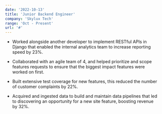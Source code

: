 ```yaml
---
date: '2022-10-13'
title: 'Junior Backend Engineer'
company: 'Skylux Tech'
range: 'Oct - Present'
url: '#'
---
```


- Worked alongside another developer to implement RESTful APIs in Django that enabled the internal analytics team to increase reporting speed by 23%.

- Collaborated with an agile team of 4, and helped prioritize and scope features requests to ensure that the biggest impact features were worked on first.

- Built extensive test coverage for new features, this reduced the number of customer complaints by 22%.

- Acquired and ingested data to build and maintain data pipelines that led to discovering an opportunity for a new site feature, boosting revenue by 32%.
